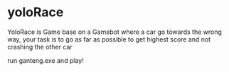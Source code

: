 # yoloRace
YoloRace is Game base on  a Gamebot where a car go towards the wrong way, your task is to go as far as possible to get highest score and not crashing the other car

run ganteng.exe and play!
